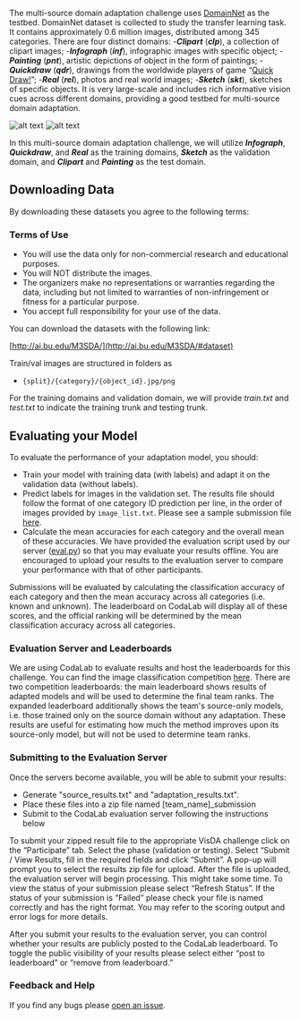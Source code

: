 
The multi-source domain adaptation challenge uses [DomainNet](http://ai.bu.edu/M3SDA/) as the testbed. DomainNet dataset is collected to study the transfer learning task. It contains approximately 0.6 million images, distributed among 345 categories. There are four distinct domains: 
-***Clipart*** (***clp***), a collection of clipart images; 
-***Infograph*** (***inf***), infographic images with specific object; 
-***Painting*** (***pnt***), artistic depictions of object in the form of paintings; 
-***Quickdraw*** (***qdr***), drawings from the worldwide players of game “[Quick Draw!](https://quickdraw.withgoogle.com/data)”; 
-***Real*** (***rel***), photos and real world images;
-***Sketch*** (***skt***), sketches of specific objects. 
It is very large-scale and includes rich informative vision cues across different domains, providing a good testbed for multi-source domain adaptation. 


![alt text](http://ai.bu.edu/M3SDA/imgs/data_examples.png "DomainNet Image Examples")
![alt text](http://ai.bu.edu/M3SDA/imgs/statistics.png "DomainNet Statistics")

In this multi-source domain adaptation challenge, we will utilize ***Infograph***, ***Quickdraw***, and ***Real*** as the training domains, ***Sketch*** as the validation domain, and ***Clipart*** and ***Painting*** as the test domain.

## Downloading Data

By downloading these datasets you agree to the following terms:

### Terms of Use
- You will use the data only for non-commercial research and educational purposes.
- You will NOT distribute the images.
- The organizers make no representations or warranties regarding the data, including but not limited to warranties of non-infringement or fitness for a particular purpose.
- You accept full responsibility for your use of the data.

You can download the datasets with the following link: 

[http://ai.bu.edu/M3SDA/](http://ai.bu.edu/M3SDA/#dataset)  

Train/val images are structured in folders as 

- `{split}/{category}/{object_id}.jpg/png`

For the training domains and validation domain, we will provide *train.txt* and *test.txt* to indicate the training trunk and testing trunk. 


<!--with a  single `image_list.txt` file in the root or each dataset that lists all images and corresponding labels for train/val subset. For test data, only images are provided. -->



<!---
## Baselines and Rules

We have several baseline models with data readers in the [`/model`](model) folder. Each model has a short README on how to run it.

- "Adversarial Discriminative Domain Adaptation" (ADDA) with LeNet and VGG16 in Tensorflow [`arxiv`](https://arxiv.org/abs/1702.05464)
- "Learning Transferable Features with Deep Adaptation Networks" (DAN) with Alexnet in Caffe [`arxiv`](https://arxiv.org/pdf/1502.02791)
- "Deep CORAL: Correlation Alignment for Deep Domain Adaptation" with Alexnet in Caffe [`arxiv`](https://arxiv.org/abs/1607.01719)

Please refer to the [challenge rules](http://ai.bu.edu/visda-2017/) for specific guidelines your method must follow.
-->

## Evaluating your Model

To evaluate the performance of your adaptation model, you should:
- Train your model with training data (with labels) and adapt it on the validation data (without labels).
- Predict labels for images in the validation set. The results file should follow the format of one category ID prediction per line, in the order of images provided by `image_list.txt`. Please see a sample submission file [here](https://github.com/VisionLearningGroup/visda-2018-public/edit/master/openset/results/example_predictions.txt).
- Calculate the mean accuracies for each category and the overall mean of these accuracies. We have provided the evaluation script used by our server ([eval.py](https://github.com/VisionLearningGroup/visda-2018-public/edit/master/openset/eval.py)) so that you may evaluate your results offline. You are encouraged to upload your results to the evaluation server to compare your performance with that of other participants. 


 

Submissions will be evaluated by calculating the classification accuracy of each category and then the mean accuracy across all categories (i.e. known and unknown). The leaderboard on CodaLab will display all of these scores, and the official ranking will be determined by the mean classification accuracy across all categories. 

### Evaluation Server and Leaderboards
 
We are using CodaLab to evaluate results and host the leaderboards for this challenge. You can find the image classification competition [here](https://competitions.codalab.org/competitions/19113). There are two competition leaderboards: the main leaderboard shows results of adapted models and will be used to determine the final team ranks. The expanded leaderboard additionally shows the team's source-only models, i.e. those trained only on the source domain without any adaptation. These results are useful for estimating how much the method improves upon its source-only model, but will not be used to determine team ranks.

### Submitting to the Evaluation Server
 
Once the servers become available, you will be able to submit your results:
- Generate "source_results.txt" and "adaptation_results.txt".
- Place these files into a zip file named [team_name]_submission
- Submit to the CodaLab evaluation server following the instructions below

To submit your zipped result file to the appropriate VisDA challenge click on the “Participate” tab. Select the phase (validation or testing). Select “Submit / View Results, fill in the required fields and click “Submit”. A pop-up will prompt you to select the results zip file for upload. After the file is uploaded, the evaluation server will begin processing. This might take some time. To view the status of your submission please select “Refresh Status”. If the status of your submission is “Failed” please check your file is named correctly and has the right format. You may refer to the scoring output and error logs for more details.

After you submit your results to the evaluation server, you can control whether your results are publicly posted to the CodaLab leaderboard. To toggle the public visibility of your results please select either “post to leaderboard” or “remove from leaderboard.” 

### Feedback and Help
If you find any bugs please [open an issue](https://github.com/VisionLearningGroup/visda-2019-public/issues).
